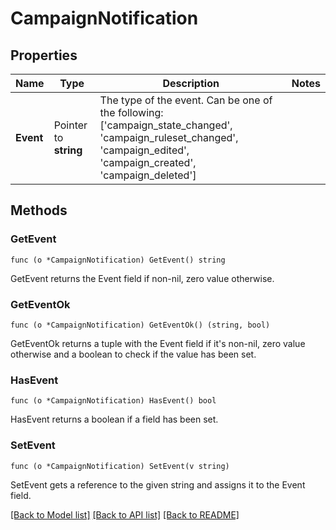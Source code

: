 # CampaignNotification

## Properties

Name | Type | Description | Notes
------------ | ------------- | ------------- | -------------
**Event** | Pointer to **string** | The type of the event. Can be one of the following: [&#39;campaign_state_changed&#39;, &#39;campaign_ruleset_changed&#39;, &#39;campaign_edited&#39;, &#39;campaign_created&#39;, &#39;campaign_deleted&#39;]  | 

## Methods

### GetEvent

`func (o *CampaignNotification) GetEvent() string`

GetEvent returns the Event field if non-nil, zero value otherwise.

### GetEventOk

`func (o *CampaignNotification) GetEventOk() (string, bool)`

GetEventOk returns a tuple with the Event field if it's non-nil, zero value otherwise
and a boolean to check if the value has been set.

### HasEvent

`func (o *CampaignNotification) HasEvent() bool`

HasEvent returns a boolean if a field has been set.

### SetEvent

`func (o *CampaignNotification) SetEvent(v string)`

SetEvent gets a reference to the given string and assigns it to the Event field.


[[Back to Model list]](../README.md#documentation-for-models) [[Back to API list]](../README.md#documentation-for-api-endpoints) [[Back to README]](../README.md)


